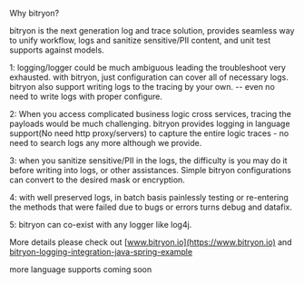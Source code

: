 Why bitryon?

bitryon is the next generation log and trace solution, provides seamless way to unify workflow, logs and sanitize sensitive/PII content, and unit test supports against models.

1: logging/logger could be much ambiguous leading the troubleshoot very exhausted. with bitryon, just configuration can cover all of necessary logs. bitryon also support writing logs to the tracing by your own. -- even no need to write logs with proper configure.

2: When you access complicated business logic cross services, tracing the payloads would be much challenging. bitryon provides logging in language support(No need http proxy/servers) to capture the entire logic traces - no need to search logs any more although we provide.

3: when you sanitize sensitive/PII in the logs, the difficulty is you may do it before writing into logs, or other assistances. Simple bitryon configurations can convert to the desired mask or encryption. 

4: with well preserved logs, in batch basis painlessly testing or re-entering the methods that were failed due to bugs or errors turns debug and datafix.

5: bitryon can co-exist with any logger like log4j.

More details please check out [www.bitryon.io](https://www.bitryon.io) and [bitryon-logging-integration-java-spring-example](https://github.com/FrankNPC/bitryon-logging-examples/tree/main/bitryon-logging-integration-java-spring-example) 

more language supports coming soon
